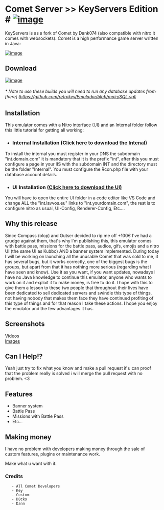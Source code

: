 # Comet Server >> KeyServers Edition # [![image](https://i.imgur.com/zE3mMpT.png)](https://discord.gg/)

KeyServers is as a fork of Comet by Dank074 (also compatible with nitro it comes with websockets). Comet is a high performance game server written in Java:



[![image](https://img.shields.io/discord/557240155040251905?style=for-the-badge&logo=discord&color=7289DA&label=KREWS&logoColor=fff)](https://cometproject.net/)

## Download ##
[![image](https://img.shields.io/badge/STABLE%20RELEASES-0.0.1-success.svg?style=for-the-badge&logo=appveyor)](https://github.com/retrokey/Emulador/releases)

###### * Note to use these builds you will need to run any database updates from [here] (https://github.com/retrokey/Emulador/blob/main/SQL.sql) #######

## Installation ##

This emulator comes with a Nitro interface (UI) and an Internal folder follow this little tutorial for getting all working:

* ### Internal Installation <a href="https://github.com/retrokey/KeyServers-Internal">(Click here to download the Intenal)</a> ###

To install the internal you must register in your DNS the subdomain "int.domain.com" it is mandatory that it is the prefix "int", after this you must configure a page in your IIS with the subdomain INT and the directory must be the folder "Internal". You must configure the Rcon.php file with your database account details.

* ### UI Installation <a href="https://github.com/retrokey/KeyServers-Nitro">(Click here to download the UI)</a> ###

You will have to open the entire UI folder in a code editor like VS Code and change ALL the "int.lavvos.eu" links to "int.yourdomain.com", the rest is to configure nitro as usual, UI-Config, Renderer-Config, Etc....

## Why this release ##

Since Compass (blop) and Outser decided to rip me off +100€ I've had a grudge against them, that's why I'm publishing this, this emulator comes with battle pass, missions for the battle pass, audios, gifs, emojis and a nitro UI (the same UI as Kubbo) AND a banner system implemented. During today I will be working on launching all the unusable Comet that was sold to me, it has several bugs, but it works correctly, one of the biggest bugs is the groups, but apart from that it has nothing more serious (regarding what I have seen and know). Use it as you want, if you want updates, nowadays I have no Java knowledge to continue this emulator, anyone who wants to work on it and exploit it to make money, is free to do it. I hope with this to give them a lesson to these two people that throughout their lives have been dedicated to sell dedicated servers and swindle this type of things, not having nobody that makes them face they have continued profiting of this type of things and for that reason I take these actions. I hope you enjoy the emulator and the few advantages it has.

## Screenshots ##

<a href="https://imgur.com/a/Z29zE7D">Videos</a><br>
<a href="https://imgur.com/a/fnh4TAC">Images</a>

## Can I Help!? ##
Yeah just try to fix what you know and make a pull request if u can proof that the problem really is solved i will merge the pull request with no problem. <3

## Features ##

- Banner system
- Battle Pass
- Missions with Battle Pass
- Etc...

## Making money ##
I have no problem with developers making money through the sale of custom features, plugins or maintenance work.

Make what u want with it.






### Credits ###
    
       - All Comet Developers
       - Key
       - Custom
       - D0cks
       - Dann


